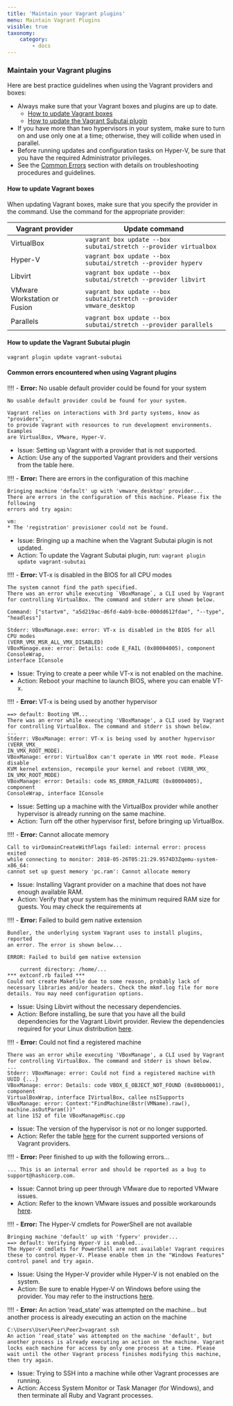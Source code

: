 ```yaml
---
title: 'Maintain your Vagrant plugins'
menu: Maintain Vagrant Plugins
visible: true
taxonomy:
    category:
        - docs
---
```


### Maintain your Vagrant plugins
Here are best practice guidelines when using the Vagrant providers and boxes:

* Always make sure that your Vagrant boxes and plugins are up to date.
  * [How to update Vagrant boxes](#How-to-update-Vagrant-boxes)
  * [How to update the Vagrant Subutai plugin](#How-to-update-Vagrant-Subutai-plugin)
* If you have more than two hypervisors in your system, make sure to turn on and use only one at a time; otherwise, they will collide when used in parallel.
* Before running updates and configuration tasks on Hyper-V, be sure that you have the required Administrator privileges.
* See the [Common Errors](#Common-errors-Vagrant-plugins) section with details on troubleshooting procedures and guidelines.

#### <a name="How-to-update-Vagrant-boxes"></a> How to update Vagrant boxes
When updating Vagrant boxes, make sure that you specify the provider in the command. Use the command for the appropriate provider:

|Vagrant provider|Update command|
|----------------|--------------|
|VirtualBox|`vagrant box update --box subutai/stretch --provider virtualbox`|
|Hyper-V|`vagrant box update --box subutai/stretch --provider hyperv`|
|Libvirt|`vagrant box update --box subutai/stretch --provider libvirt`|
|VMware Workstation or Fusion|`vagrant box update --box subutai/stretch --provider vmware_desktop`|
|Parallels|`vagrant box update --box subutai/stretch --provider parallels`|

#### <a name="How-to-update-Vagrant-Subutai-plugin"></a> How to update the Vagrant Subutai plugin
`vagrant plugin update vagrant-subutai `

#### <a name="Common-errors-Vagrant-plugins"></a> Common errors encountered when using Vagrant plugins   

!!!! - **Error:** No usable default provider could be found for your system

    No usable default provider could be found for your system.
    
    Vagrant relies on interactions with 3rd party systems, know as "providers", 
    to provide Vagrant with resources to run development environments. Examples
    are VirtualBox, VMware, Hyper-V.

* Issue: Setting up Vagrant with a provider that is not supported.    
* Action: Use any of the supported Vagrant providers and their versions from the table here.

!!!! - **Error:** There are errors in the configuration of this machine

    Bringing machine 'default' up with 'vmware_desktop' provider...
    There are errors in the configuration of this machine. Please fix the following 
    errors and try again:

    vm: 
    * The 'registration' provisioner could not be found.

* Issue: Bringing up a machine when the Vagrant Subutai plugin is not updated.
* Action: To update the Vagrant Subutai plugin, run: 
`vagrant plugin update vagrant-subutai`

!!!! - **Error:** VT-x is disabled in the BIOS for all CPU modes 

    The system cannot find the path specified.
    There was an error while executing `VBoxManage`, a CLI used by Vagrant
    for controlling VirtualBox. The command and stderr are shown below.

    Command: ["startvm", "a5d219ac-d6fd-4ab9-bc8e-000dd612fdae", "--type", "headless"]

    Stderr: VBoxManage.exe: error: VT-x is disabled in the BIOS for all CPU modes 
    (VERR_VMX_MSR_ALL_VMX_DISABLED)
    VBoxManage.exe: error: Details: code E_FAIL (0x80004005), component ConsoleWrap, 
    interface IConsole

* Issue: Trying to create a peer while VT-x is not enabled on the machine.
* Action: Reboot your machine to launch BIOS, where you can enable VT-x.

!!!! - **Error:** VT-x is being used by another hypervisor

    ==> default: Booting VM...
    There was an error while executing 'VBoxManage', a CLI used by Vagrant
    for controlling VirtualBox. The command and stderr is shown below.
    ...
    Stderr: VBoxManage: error: VT-x is being used by another hypervisor (VERR_VMX_
    IN_VMX_ROOT_MODE). 
    VBoxManage: error: VirtualBox can't operate in VMX root mode. Please disable
    KVM kernel extension, recompile your kernel and reboot (VERR_VMX_
    IN_VMX_ROOT_MODE)
    VBoxManage: error: Details: code NS_ERROR_FAILURE (0x80004005), component
    ConsoleWrap, interface IConsole

* Issue: Setting up a machine with the VirtualBox provider while another hypervisor is already running on the same machine.    
* Action: Turn off the other hypervisor first, before bringing up VirtualBox.

!!!! - **Error:** Cannot allocate memory

    Call to virDomainCreateWithFlags failed: internal error: process exited
    while connecting to monitor: 2018-05-26T05:21:29.9574D3Zqemu-system-x86_64:
    cannot set up guest memory 'pc.ram': Cannot allocate memory

* Issue: Installing Vagrant provider on a machine that does not have enough available RAM.     
* Action: Verify that your system has the minimum required RAM size for guests. You may check the requirements at <requirements link>

!!!! - **Error:** Failed to build gem native extension

    Bundler, the underlying system Vagrant uses to install plugins, reported
    an error. The error is shown below...

    ERROR: Failed to build gem native extension
       
        current directory: /home/...
    *** extconf.rb failed ***
    Could not create Makefile due to some reason, probably lack of
    necessary libraries and/or headers. Check the mkmf.log file for more
    details. You may need configuration options.
    
* Issue: Using Libvirt without the necessary dependencies.   
* Action: Before installing, be sure that you have all the build dependencies for the Vagrant Libvirt provider. Review the dependencies required for your Linux distribution [here](https://github.com/vagrant-libvirt/vagrant-libvirt#installation).

!!!! - **Error:** Could not find a registered machine

    There was an error while executing 'VBoxManage', a CLI used by Vagrant
    for controlling VirtualBox. The command and stderr is shown below.
    ...
    Stderr: VBoxManage: error: Could not find a registered machine with UUID {...}
    VBoxManage: error: Details: code VBOX_E_OBJECT_NOT_FOUND (0x80bb0001), component
    VirtualBoxWrap, interface IVirtualBox, callee nsISupports
    VBoxManage: error: Context:"FindMachine(Bstr(VMName).raw(), machine.asOutParam())"
    at line 152 of file VBoxManageMisc.cpp

* Issue: The version of the hypervisor is not or no longer supported.
* Action: Refer the table [here](https://github.com/MarilizaC/doc_v2/wiki/Basic-setup-using-Vagrant-with-other-supported-hypervisors#supported-providers) for the current supported versions of Vagrant providers. 

!!!! - **Error:** Peer finished to up with the following errors...

    ... This is an internal error and should be reported as a bug to support@hashicorp.com.

* Issue: Cannot bring up peer through VMware due to reported VMware issues.
* Action: Refer to the known VMware issues and possible workarounds [here](https://www.vagrantup.com/docs/vmware/known-issues.html).

!!!! - **Error:** The Hyper-V cmdlets for PowerShell are not available 

    Bringing machine 'default' up with 'fyperv' provider...
    ==> default: Verifying Hyper-V is enabled...
    The Hyper-V cmdlets for PowerShell are not available! Vagrant requires
    these to control Hyper-V. Please enable them in the "Windows Features"
    control panel and try again.

* Issue: Using the Hyper-V provider while Hyper-V is not enabled on the system.    
* Action: Be sure to enable Hyper-V on Windows before using the provider. You may refer to the instructions [here](https://blogs.technet.microsoft.com/canitpro/2015/09/08/step-by-step-enabling-hyper-v-for-use-on-windows-10/).

!!!! - **Error:** An action ‘read_state’ was attempted on the machine… but another process is already executing an action on the machine

    C:\Users\User\Peer\Peer2>vagrant ssh
    An action ‘read_state’ was attempted on the machine 'default', but
    another process is already executing an action on the machine. Vagrant
    locks each machine for access by only one process at a time. Please
    wait until the other Vagrant process finishes modifying this machine,
    then try again.

* Issue: Trying to SSH into a machine while other Vagrant processes are running.    
* Action: Access System Monitor or Task Manager (for Windows), and then terminate all Ruby and Vagrant processes.
